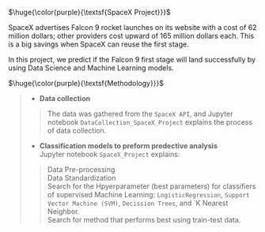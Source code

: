 $\huge{\color{purple}{\textsf{SpaceX Project}}}$

SpaceX advertises Falcon 9 rocket launches on its website with a cost of 62 million dollars; other providers cost upward of 165 million dollars each. This is a big savings when SpaceX can reuse the first stage. 

In this project, we predict if the Falcon 9 first stage will land successfully by using Data Science and Machine Learning models.


$\huge{\color{purple}{\textsf{Methodology}}}$
>
> * **Data collection** <br/>
>> The data was gathered from the `SpaceX API`, and Jupyter notebook `DataCollection_SpaceX_Project` explains the process of data collection.
> * **Classification models to preform predective analysis** <br/>
> Jupyter notebook `SpaceX_Project` explains:
>> Data Pre-processing  <br/>
>> Data Standardization  <br/>
>> Search for the Hpyerparameter (best parameters) for classifiers of supervised Machine Learning: `LogisticRegression`, `Support Vector Machine (SVM)`, `Decission Trees`, and `K Nearest Neighbor. <br/>
>> Search for method that performs best using train-test data.
 
